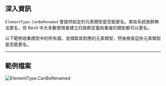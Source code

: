 ## 深入資訊
`ElementType.CanBeRenamed` 會提供給定的元素類型是否能更名。某些系統族群無法更名，但 Revit 中大多數使用者建立的族群定義和重複的類型都可以更名。

以下範例收集模型中的所有牆，並擷取其對應的元素類型，然後檢查這些元素類型是否能更名。
___
## 範例檔案

![ElementType.CanBeRenamed](./Revit.Elements.ElementType.CanBeRenamed_img.jpg)
